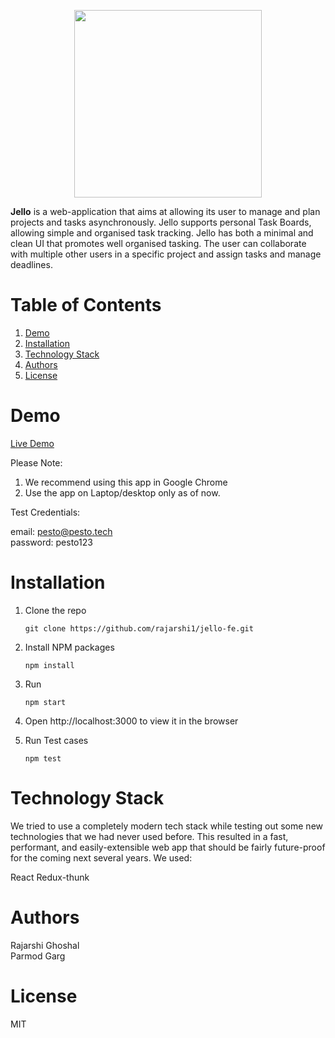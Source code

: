 
<p align="center">
  <img width="300" height="300" src="https://ik.imagekit.io/jbpnz7w0tjy/apple-touch-icon_d8vn5BWD9.png?ik-sdk-version=javascript-1.4.3&updatedAt=1648104698872">
</p>

**Jello** is a web-application that aims at allowing its user to manage and plan projects and tasks asynchronously. Jello supports personal Task Boards, allowing simple and organised task tracking. Jello has both a minimal and clean UI that promotes well organised tasking. The user can collaborate with multiple other users in a specific project and assign tasks and manage deadlines. 


# Table of Contents

1. [Demo](#demo)
2. [Installation](#installation)
3. [Technology Stack](#technology-stack)
4. [Authors](#authors)
5. [License](#license)

# Demo

<a href="https://jello-final.netlify.app/" target="_blank">Live Demo</a>


Please Note:

1. We recommend using this app in Google Chrome <br />
2. Use the app on Laptop/desktop only as of now.

Test Credentials:

email: pesto@pesto.tech <br />
password: pesto123


# Installation
 1. Clone the repo 

    ```git clone https://github.com/rajarshi1/jello-fe.git```

 2. Install NPM packages

    `npm install`
    
 3. Run
 
    `npm start`

 4. Open http://localhost:3000 to view it in the browser
 
 5. Run Test cases
    
    `npm test`

# Technology Stack
We tried to use a completely modern tech stack while testing out some new technologies that we had never used before. This resulted in a fast, performant, and easily-extensible web app that should be fairly future-proof for the coming next several years. We used:

React
Redux-thunk

# Authors
Rajarshi Ghoshal <br />
Parmod Garg

# License
MIT
